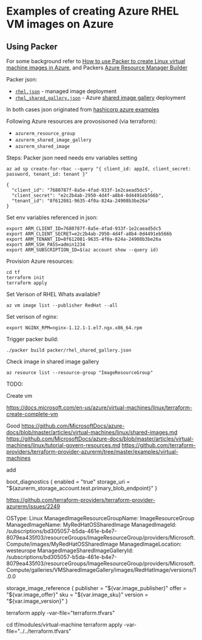 
# Examples of creating Azure RHEL VM images on Azure

## Using Packer
For some background refer to [How to use Packer to create Linux virtual machine images in Azure](https://docs.microsoft.com/en-us/azure/virtual-machines/linux/build-image-with-packer), and Packers [Azure Resource Manager Builder](https://www.packer.io/docs/builders/azure.html)

Packer json:
* [`rhel.json`](packer/rhel.json) - managed image deployment 
* [`rhel_shared_gallery.json`](packer/rhel_shared_gallery.json) - Azure [shared image gallery](https://docs.microsoft.com/en-us/azure/virtual-machines/windows/shared-image-galleries) deployment 

In both cases json originated from [hashicorp azure examples](https://github.com/hashicorp/packer/blob/master/examples/azure/rhel.json)

Following Azure resources are provosisoned (via terraform):
* `azurerm_resource_group`
* `azurerm_shared_image_gallery`
* `azurerm_shared_image`

Steps: 
Packer json need needs env variables setting

```
az ad sp create-for-rbac --query "{ client_id: appId, client_secret: password, tenant_id: tenant }"

{
  "client_id": "7680787f-8a5e-4fad-933f-1e2caead5dc5",
  "client_secret": "e2c2b4ab-2950-4d4f-a8b4-0d4491eb566b",
  "tenant_id": "8f612081-9635-4f0a-824a-24908b3be26a"
}
```
Set env variables referenced in json:
```
export ARM_CLIENT_ID=7680787f-8a5e-4fad-933f-1e2caead5dc5
export ARM_CLIENT_SECRET=e2c2b4ab-2950-4d4f-a8b4-0d4491eb566b
export ARM_TENANT_ID=8f612081-9635-4f0a-824a-24908b3be26a
export ARM_SSH_PASS=admin1234
export ARM_SUBSCRIPTION_ID=$(az account show --query id)
```

Provision Azure resources:
```
cd tf
terraform init
terraform apply
```

Set Verison of RHEL
Whats available?
```
az vm image list --publisher RedHat --all
```

Set verison of nginx:
```
export NGINX_RPM=nginx-1.12.1-1.el7.ngx.x86_64.rpm 
```
Trigger packer build:
```
./packer build packer/rhel_shared_gallery.json
```

Check image in shared image gallery
```
az resource list --resource-group "ImageResourceGroup" 
```



TODO:

Create vm

https://docs.microsoft.com/en-us/azure/virtual-machines/linux/terraform-create-complete-vm

Good 
https://github.com/MicrosoftDocs/azure-docs/blob/master/articles/virtual-machines/linux/shared-images.md
https://github.com/MicrosoftDocs/azure-docs/blob/master/articles/virtual-machines/linux/tutorial-govern-resources.md
https://github.com/terraform-providers/terraform-provider-azurerm/tree/master/examples/virtual-machines


add

boot_diagnostics {
        enabled = "true"
        storage_uri = "${azurerm_storage_account.test.primary_blob_endpoint}"
    }


https://github.com/terraform-providers/terraform-provider-azurerm/issues/2249

OSType: Linux
ManagedImageResourceGroupName: ImageResourceGroup
ManagedImageName: MyRedHatOSSharedImage
ManagedImageId: /subscriptions/bd305057-b5da-461e-b4e7-8079ea435f03/resourceGroups/ImageResourceGroup/providers/Microsoft.Compute/images/MyRedHatOSSharedImage
ManagedImageLocation: westeurope
ManagedImageSharedImageGalleryId: /subscriptions/bd305057-b5da-461e-b4e7-8079ea435f03/resourceGroups/ImageResourceGroup/providers/Microsoft.Compute/galleries/VMSharedImageGallery/images/RedHatImage/versions/1.0.0


 storage_image_reference {
    publisher = "${var.image_publisher}"
    offer     = "${var.image_offer}"
    sku       = "${var.image_sku}"
    version   = "${var.image_version}"
  }


  terraform apply -var-file="terraform.tfvars"

cd tf/modules/virtual-machine
terraform apply -var-file="../../terraform.tfvars"